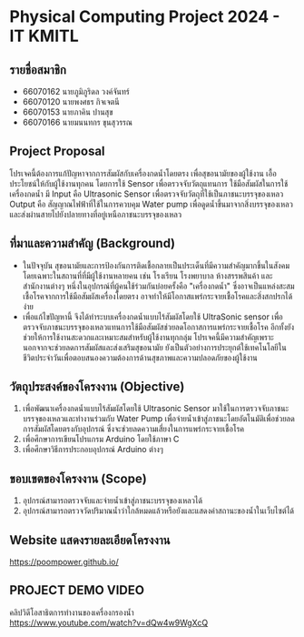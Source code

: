 # Physical Computing Project 2024 - IT KMITL
## รายชื่อสมาชิก
- 66070162 นายภูมิภูริดล วงค์จันทร์
- 66070120 นายพงศธร กิจเจตนี
- 66070153 นายภาคิน ปานสุข
- 66070166 นายมนนทกร ขุนสุวรรณ

## Project Proposal
โปรเจคนี้ต้องการแก้ปัญหาจากการสัมผัสกับเครื่องกดน้ำโดยตรง เพื่อสุขอนามัยของผู้ใช้งาน เอื้อประโยชน์ให้กับผู้ใช้งานทุกคน โดยการใช้ Sensor เพื่อตรวจจับวัตถุแทนการ
ใช้มือสัมผัสในการใช้เครื่องกดน้ำ มี Input คือ Ultrasonic Sensor เพื่อตรวจจับวัตถุที่ใช้เป็นภาชนะบรรจุของเหลว Output คือ สัญญาณไฟฟ้าที่ใช้ในการควบคุม
Water pump เพื่อดูดน้ำขึ้นมาจากสิ่งบรรจุของเหลว และส่งผ่านสายไปยังปลายทางที่อยู่เหนือภาชนะบรรจุของเหลว

## ที่มาและความสำคัญ (Background)
  - ในปัจจุบัน สุขอนามัยและการป้องกันการติดเชื้อกลายเป็นประเด็นที่มีความสำคัญมากขึ้นในสังคม โดยเฉพาะในสถานที่ที่มีผู้ใช้งานหลายคน เช่น โรงเรียน โรงพยาบาล ห้างสรรพสินค้า และสำนักงานต่างๆ หนึ่งในอุปกรณ์ที่ผู้คนใช้ร่วมกันบ่อยครั้งคือ 
"เครื่องกดน้ำ" ซึ่งอาจเป็นแหล่งสะสมเชื้อโรคจากการใช้มือสัมผัสเครื่องโดยตรง อาจทำให้มีโอกาสแพร่กระจายเชื้อโรคและสิ่งสกปรกได้ง่าย
  - เพื่อแก้ไขปัญหานี้ จึงได้ทำระบบเครื่องกดน้ำแบบไร้สัมผัสโดยใช้ UltraSonic sensor เพื่อตรวจจับภาชนะบรรจุของเหลวแทนการใช้มือสัมผัสช่วยลดโอกาสการแพร่กระจายเชื้อโรค อีกทั้งยังช่วยให้การใช้งานสะดวกและเหมาะสมสำหรับผู้ใช้งานทุกกลุ่ม
โปรเจคนี้มีความสำคัญเพราะนอกจากจะช่วยลดการสัมผัสและส่งเสริมสุขอนามัย ยังเป็นตัวอย่างการประยุกต์ใช้เทคโนโลยีในชีวิตประจำวันเพื่อตอบสนองความต้องการด้านสุขภาพและความปลอดภัยของผู้ใช้งาน

## วัตถุประสงค์ของโครงงาน (Objective)
1. เพื่อพัฒนาเครื่องกดน้ำแบบไร้สัมผัสโดยใช้ Ultrasonic Sensor มาใช้ในการตรวจจับภาชนะบรรจุของเหลวและทำงานร่วมกับ Water Pump เพื่อจ่ายน้ำเข้าสู่ภาชนะโดยอัตโนมัติเพื่อช่วยลดการสัมผัสโดยตรงกับอุปกรณ์ ซึ่งจะช่วยลดความเสี่ยงในการแพร่กระจายเชื้อโรค
2. เพื่อศึกษาการเขียนโปรแกรม Arduino โดยใช้ภาษา C
3. เพื่อศึกษาวิธีการประกอบอุปกรณ์ Arduino ต่างๆ

## ขอบเขตของโครงงาน (Scope)
1. อุปกรณ์สามารถตรวจจับและจ่ายน้ำเข้าสู่ภาชนะบรรจุของเหลวได้
2. อุปกรณ์สามารถตรวจวัดปริมาณน้ำว่าใกล้หมดแล้วหรือยังและแสดงค่าสถานะของน้ำในเว็บไซต์ได้

## Website แสดงรายละเอียดโครงงาน
https://poompower.github.io/

## PROJECT DEMO VIDEO
คลิปวิดีโอสาธิตการทำงานของเครื่องกรองน้ำ<br />
https://www.youtube.com/watch?v=dQw4w9WgXcQ
